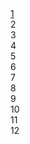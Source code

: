 
<div class="photo-grid">
  <a href="https://www.google.com"><div
        class="card card-tall card-wide"
        style="background-image:url('https://images.unsplash.com/photo-1558981359-219d6364c9c8?ixlib=rb-1.2.1&ixid=eyJhcHBfaWQiOjEyMDd9&auto=format&fit=crop&w=2100&q=80')"
      >
        1
      </div></a>
      <div
        class="card card-tall"
        style="background-image:url('https://images.unsplash.com/photo-1583585635793-0e1894c169bd?ixlib=rb-1.2.1&ixid=eyJhcHBfaWQiOjEyMDd9&auto=format&fit=crop&w=913&q=80')"
      >
        2
      </div>
      <div
        class="card"
        style="background-image:url('https://images.unsplash.com/photo-1583531172005-814191b8b6c0?ixlib=rb-1.2.1&ixid=eyJhcHBfaWQiOjEyMDd9&auto=format&fit=crop&w=975&q=80')"
      >
        3
      </div>
      <div
        class="card"
        style="background-image:url('https://images.unsplash.com/photo-1583426573939-97d09302d76a?ixlib=rb-1.2.1&ixid=eyJhcHBfaWQiOjEyMDd9&auto=format&fit=crop&w=968&q=80')"
      >
        4
      </div>
      <div
        class="card"
        style="background-image:url('https://images.unsplash.com/photo-1583532452513-a02186582ccd?ixlib=rb-1.2.1&ixid=eyJhcHBfaWQiOjEyMDd9&auto=format&fit=crop&w=1950&q=80')"
      >
        5
      </div>
      <div
        class="card"
        style="background-image:url('https://images.unsplash.com/photo-1583445013765-46c20c4a6772?ixlib=rb-1.2.1&ixid=eyJhcHBfaWQiOjEyMDd9&auto=format&fit=crop&w=1950&q=80')"
      >
        6
      </div>
      <div
        class="card card-wide"
        style="background-image:url('https://images.unsplash.com/photo-1583562835057-a62d1beffbf3?ixlib=rb-1.2.1&ixid=eyJhcHBfaWQiOjEyMDd9&auto=format&fit=crop&w=949&q=80')"
      >
        7
      </div>
      <div
        class="card"
        style="background-image:url('https://images.unsplash.com/photo-1583483425010-c566431a7710?ixlib=rb-1.2.1&ixid=eyJhcHBfaWQiOjEyMDd9&auto=format&fit=crop&w=1951&q=80')"
      >
        8
      </div>
      <div
        class="card"
        style="background-image:url('https://images.unsplash.com/photo-1583500557349-fb5238f8d946?ixlib=rb-1.2.1&ixid=eyJhcHBfaWQiOjEyMDd9&auto=format&fit=crop&w=1949&q=80')"
      >
        9
      </div>
      <div
        class="card"
        style="background-image:url('https://images.unsplash.com/photo-1583468323330-9032ad490fed?ixlib=rb-1.2.1&ixid=eyJhcHBfaWQiOjEyMDd9&auto=format&fit=crop&w=1955&q=80')"
      >
        10
      </div>
      <div
        class="card"
        style="background-image:url('https://images.unsplash.com/photo-1583425423320-2386622cd2e4?ixlib=rb-1.2.1&ixid=eyJhcHBfaWQiOjEyMDd9&auto=format&fit=crop&w=1980&q=80')"
      >
        11
      </div>
      <div
        class="card"
        style="background-image:url('https://images.unsplash.com/photo-1583518257225-f9a8081f6a84?ixlib=rb-1.2.1&ixid=eyJhcHBfaWQiOjEyMDd9&auto=format&fit=crop&w=1950&q=80')"
      >
        12
      </div>
</div>

